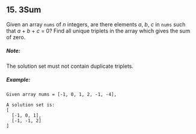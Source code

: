 ## 15. 3Sum
Given an array ```nums``` of *n* integers, are there elements *a*, *b*, *c* in ```nums``` such that *a* + *b* + *c* = 0? Find all unique triplets in the array which gives the sum of zero.

##### Note:

The solution set must not contain duplicate triplets.

##### Example:
```
Given array nums = [-1, 0, 1, 2, -1, -4],

A solution set is:
[
  [-1, 0, 1],
  [-1, -1, 2]
]
```